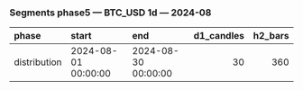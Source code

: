 ### Segments phase5 — BTC_USD 1d — 2024-08

| phase        | start               | end                 |   d1_candles |   h2_bars |
|:-------------|:--------------------|:--------------------|-------------:|----------:|
| distribution | 2024-08-01 00:00:00 | 2024-08-30 00:00:00 |           30 |       360 |